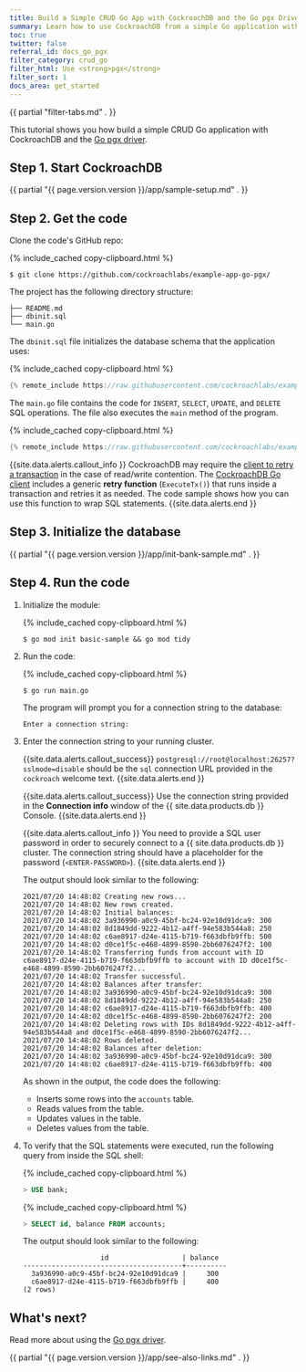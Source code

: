 ```yaml
---
title: Build a Simple CRUD Go App with CockroachDB and the Go pgx Driver
summary: Learn how to use CockroachDB from a simple Go application with the Go pgx driver.
toc: true
twitter: false
referral_id: docs_go_pgx
filter_category: crud_go
filter_html: Use <strong>pgx</strong>
filter_sort: 1
docs_area: get_started
---
```


{{ partial "filter-tabs.md" . }}

This tutorial shows you how build a simple CRUD Go application with CockroachDB and the [Go pgx driver](https://pkg.go.dev/github.com/jackc/pgx).

## Step 1. Start CockroachDB

{{ partial "{{ page.version.version }}/app/sample-setup.md" . }}

## Step 2. Get the code

Clone the code's GitHub repo:

{% include_cached copy-clipboard.html %}
~~~ shell
$ git clone https://github.com/cockroachlabs/example-app-go-pgx/
~~~

The project has the following directory structure:

~~~
├── README.md
├── dbinit.sql
└── main.go
~~~

The `dbinit.sql` file initializes the database schema that the application uses:

{% include_cached copy-clipboard.html %}
~~~ go
{% remote_include https://raw.githubusercontent.com/cockroachlabs/example-app-go-pgx/master/dbinit.sql %}
~~~

The `main.go` file contains the code for `INSERT`, `SELECT`, `UPDATE`, and `DELETE` SQL operations. The file also executes the `main` method of the program.

{% include_cached copy-clipboard.html %}
~~~ go
{% remote_include https://raw.githubusercontent.com/cockroachlabs/example-app-go-pgx/master/main.go %}
~~~

{{site.data.alerts.callout_info }}
CockroachDB may require the [client to retry a transaction](transactions.html#transaction-retries) in the case of read/write contention. The [CockroachDB Go client](https://github.com/cockroachdb/cockroach-go) includes a generic **retry function** (`ExecuteTx()`) that runs inside a transaction and retries it as needed. The code sample shows how you can use this function to wrap SQL statements.
{{site.data.alerts.end }}

## Step 3. Initialize the database

{{ partial "{{ page.version.version }}/app/init-bank-sample.md" . }}

## Step 4. Run the code

1. Initialize the module:

    {% include_cached copy-clipboard.html %}
    ~~~ shell
    $ go mod init basic-sample && go mod tidy
    ~~~

1. Run the code:

    {% include_cached copy-clipboard.html %}
    ~~~ shell
    $ go run main.go
    ~~~

    The program will prompt you for a connection string to the database:

    ~~~
    Enter a connection string:
    ~~~

1. Enter the connection string to your running cluster.

    <section class="filter-content" markdown="1" data-scope="local">

    {{site.data.alerts.callout_success}}
    `postgresql://root@localhost:26257?sslmode=disable` should be the `sql` connection URL provided in the `cockroach` welcome text.
    {{site.data.alerts.end }}

    </section>

    <section class="filter-content" markdown="1" data-scope="cockroachcloud">

    {{site.data.alerts.callout_success}}
    Use the connection string provided in the **Connection info** window of the {{ site.data.products.db }} Console.
    {{site.data.alerts.end }}

    {{site.data.alerts.callout_info }}
    You need to provide a SQL user password in order to securely connect to a {{ site.data.products.db }} cluster. The connection string should have a placeholder for the password (`<ENTER-PASSWORD>`).
    {{site.data.alerts.end }}

    </section>

    The output should look similar to the following:

    ~~~
    2021/07/20 14:48:02 Creating new rows...
    2021/07/20 14:48:02 New rows created.
    2021/07/20 14:48:02 Initial balances:
    2021/07/20 14:48:02 3a936990-a0c9-45bf-bc24-92e10d91dca9: 300
    2021/07/20 14:48:02 8d1849dd-9222-4b12-a4ff-94e583b544a8: 250
    2021/07/20 14:48:02 c6ae8917-d24e-4115-b719-f663dbfb9ffb: 500
    2021/07/20 14:48:02 d0ce1f5c-e468-4899-8590-2bb6076247f2: 100
    2021/07/20 14:48:02 Transferring funds from account with ID c6ae8917-d24e-4115-b719-f663dbfb9ffb to account with ID d0ce1f5c-e468-4899-8590-2bb6076247f2...
    2021/07/20 14:48:02 Transfer successful.
    2021/07/20 14:48:02 Balances after transfer:
    2021/07/20 14:48:02 3a936990-a0c9-45bf-bc24-92e10d91dca9: 300
    2021/07/20 14:48:02 8d1849dd-9222-4b12-a4ff-94e583b544a8: 250
    2021/07/20 14:48:02 c6ae8917-d24e-4115-b719-f663dbfb9ffb: 400
    2021/07/20 14:48:02 d0ce1f5c-e468-4899-8590-2bb6076247f2: 200
    2021/07/20 14:48:02 Deleting rows with IDs 8d1849dd-9222-4b12-a4ff-94e583b544a8 and d0ce1f5c-e468-4899-8590-2bb6076247f2...
    2021/07/20 14:48:02 Rows deleted.
    2021/07/20 14:48:02 Balances after deletion:
    2021/07/20 14:48:02 3a936990-a0c9-45bf-bc24-92e10d91dca9: 300
    2021/07/20 14:48:02 c6ae8917-d24e-4115-b719-f663dbfb9ffb: 400
    ~~~

    As shown in the output, the code does the following:
    - Inserts some rows into the `accounts` table.
    - Reads values from the table.
    - Updates values in the table.
    - Deletes values from the table.

1. To verify that the SQL statements were executed, run the following query from inside the SQL shell:

    {% include_cached copy-clipboard.html %}
    ~~~ sql
    > USE bank;
    ~~~

    {% include_cached copy-clipboard.html %}
    ~~~ sql
    > SELECT id, balance FROM accounts;
    ~~~

    The output should look similar to the following:

    ~~~
                       id                  | balance
    ---------------------------------------+----------
      3a936990-a0c9-45bf-bc24-92e10d91dca9 |     300
      c6ae8917-d24e-4115-b719-f663dbfb9ffb |     400
    (2 rows)
    ~~~

## What's next?

Read more about using the [Go pgx driver](https://pkg.go.dev/github.com/jackc/pgx?tab=doc).

{{ partial "{{ page.version.version }}/app/see-also-links.md" . }}
